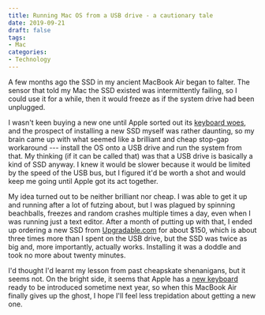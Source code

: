 ```yaml
---
title: Running Mac OS from a USB drive - a cautionary tale
date: 2019-09-21
draft: false
tags:
- Mac
categories:
- Technology
---
```

A few months ago the SSD in my ancient MacBook Air began to falter. The sensor that told my Mac the SSD existed was intermittently failing, so I could use it for a while, then it would freeze as if the system drive had been unplugged. 

I wasn't keen buying a new one until Apple sorted out its [keyboard woes][1], and the prospect of installing a new SSD myself was rather daunting, so my brain came up with what seemed like a brilliant and cheap stop-gap workaround --- install the OS onto a USB drive and run the system from that. My thinking (if it can be called that) was that a USB drive is basically a kind of SSD anyway. I knew it would be slower because it would be limited by the speed of the USB bus, but I figured it'd be worth a shot and would keep me going until Apple got its act together.

My idea turned out to be neither brilliant nor cheap. I was able to get it up and running after a lot of futzing about, but I was plagued by spinning beachballs, freezes and random crashes multiple times a day, even when I was running just a text editor. After a month of putting up with that, I ended up ordering a new SSD from [Upgradable.com][2] for about $150, which is about three times more than I spent on the USB drive, but the SSD was twice as big and, more importantly, actually works. Installing it was a doddle and took no more about twenty minutes.

I'd thought I'd learnt my lesson from past cheapskate shenanigans, but it seems not. On the bright side, it seems that Apple has a [new keyboard][3] ready to be introduced sometime next year, so when this MacBook Air finally gives up the ghost, I hope I'll feel less trepidation about getting a new one.



[1]:	https://daringfireball.net/linked/2019/04/02/dhh-macbook-keyboards
[2]:	[https://www.upgradeable.com.au] "Upgradable.com"
[3]:	https://daringfireball.net/linked/2019/07/05/macbook-scissor-keyboards
